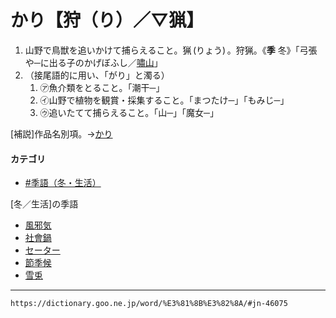 # かり【狩（り）／▽猟】
1.  山野で鳥獣を追いかけて捕らえること。猟 (りょう) 。狩猟。《**季** 冬》「弓張や─に出る子のかげぼふし／[嘯山](https://dictionary.goo.ne.jp/word/person/%E4%B8%89%E5%AE%85%E5%98%AF%E5%B1%B1/#jn-213569)」
2.   （接尾語的に用い、「がり」と濁る）    
		1.  ㋐魚介類をとること。「潮干─」        
		2.  ㋑山野で植物を観賞・採集すること。「まつたけ─」「もみじ─」        
		3.  ㋒追いたてて捕らえること。「山─」「魔女─」
        

\[補説\]作品名別項。→[かり](https://dictionary.goo.ne.jp/word/%E7%8B%A9/#jn-280746)

#### カテゴリ
- [\#季語（冬・生活）](https://dictionary.goo.ne.jp/jn/category/季語/冬/生活/)

 \[冬／生活\]の季語

-   [風邪気](https://dictionary.goo.ne.jp/word/%E9%A2%A8%E9%82%AA%E6%B0%97/#jn-41378)
-   [社會鍋](https://dictionary.goo.ne.jp/word/%E7%A4%BE%E4%BC%9A%E9%8D%8B/#jn-101601)
-   [セーター](https://dictionary.goo.ne.jp/word/%E3%82%BB%E3%83%BC%E3%82%BF%E3%83%BC/#jn-123142)
-   [節季候](https://dictionary.goo.ne.jp/word/%E7%AF%80%E5%AD%A3%E5%80%99/#jn-123594)
-   [雪兎](https://dictionary.goo.ne.jp/word/%E9%9B%AA%E5%85%8E/#jn-224952)

---
`https://dictionary.goo.ne.jp/word/%E3%81%8B%E3%82%8A/#jn-46075`
